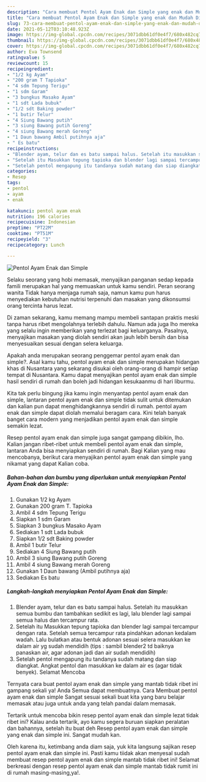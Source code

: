 ```yaml
---
description: "Cara membuat Pentol Ayam Enak dan Simple yang enak dan Mudah Dibuat"
title: "Cara membuat Pentol Ayam Enak dan Simple yang enak dan Mudah Dibuat"
slug: 73-cara-membuat-pentol-ayam-enak-dan-simple-yang-enak-dan-mudah-dibuat
date: 2021-05-12T03:10:48.923Z
image: https://img-global.cpcdn.com/recipes/3071dbb61df0e4f7/680x482cq70/pentol-ayam-enak-dan-simple-foto-resep-utama.jpg
thumbnail: https://img-global.cpcdn.com/recipes/3071dbb61df0e4f7/680x482cq70/pentol-ayam-enak-dan-simple-foto-resep-utama.jpg
cover: https://img-global.cpcdn.com/recipes/3071dbb61df0e4f7/680x482cq70/pentol-ayam-enak-dan-simple-foto-resep-utama.jpg
author: Eva Townsend
ratingvalue: 5
reviewcount: 15
recipeingredient:
- "1/2 kg Ayam"
- "200 gram T Tapioka"
- "4 sdm Tepung Terigu"
- "1 sdm Garam"
- "3 bungkus Masako Ayam"
- "1 sdt Lada bubuk"
- "1/2 sdt Baking powder"
- "1 butir Telur"
- "4 Siung Bawang putih"
- "3 siung Bawang putih Goreng"
- "4 siung Bawang merah Goreng"
- "1 Daun bawang Ambil putihnya aja"
- " Es batu"
recipeinstructions:
- "Blender ayam, telur dan es batu sampai halus. Setelah itu masukkan semua bumbu dan tambahkan sedikit es lagi, lalu blender lagi sampai semua halus dan tercampur rata."
- "Setelah itu Masukkan tepung tapioka dan blender lagi sampai tercampur dengan rata. Setelah semua tercampur rata pindahkan adonan kedalam wadah. Lalu bulatkan atau bentuk adonan sesuai selera masukkan ke dalam air yg sudah mendidih (tips : sambil blender2 td baiknya panaskan air, agar adonan jadi dan air sudah mendidih)"
- "Setelah pentol mengapung itu tandanya sudah matang dan siap diangkat. Angkat pentol dan masukkan ke dalam air es (agar tidak benyek). Selamat Mencoba"
categories:
- Resep
tags:
- pentol
- ayam
- enak

katakunci: pentol ayam enak 
nutrition: 196 calories
recipecuisine: Indonesian
preptime: "PT22M"
cooktime: "PT51M"
recipeyield: "3"
recipecategory: Lunch

---
```



![Pentol Ayam Enak dan Simple](https://img-global.cpcdn.com/recipes/3071dbb61df0e4f7/680x482cq70/pentol-ayam-enak-dan-simple-foto-resep-utama.jpg)

Selaku seorang yang hobi memasak, menyajikan panganan sedap kepada famili merupakan hal yang memuaskan untuk kamu sendiri. Peran seorang  wanita Tidak hanya menjaga rumah saja, namun kamu pun harus menyediakan kebutuhan nutrisi terpenuhi dan masakan yang dikonsumsi orang tercinta harus lezat.

Di zaman  sekarang, kamu memang mampu membeli santapan praktis meski tanpa harus ribet mengolahnya terlebih dahulu. Namun ada juga lho mereka yang selalu ingin memberikan yang terlezat bagi keluarganya. Pasalnya, menyajikan masakan yang diolah sendiri akan jauh lebih bersih dan bisa menyesuaikan sesuai dengan selera keluarga. 



Apakah anda merupakan seorang penggemar pentol ayam enak dan simple?. Asal kamu tahu, pentol ayam enak dan simple merupakan hidangan khas di Nusantara yang sekarang disukai oleh orang-orang di hampir setiap tempat di Nusantara. Kamu dapat menyajikan pentol ayam enak dan simple hasil sendiri di rumah dan boleh jadi hidangan kesukaanmu di hari liburmu.

Kita tak perlu bingung jika kamu ingin menyantap pentol ayam enak dan simple, lantaran pentol ayam enak dan simple tidak sulit untuk ditemukan dan kalian pun dapat menghidangkannya sendiri di rumah. pentol ayam enak dan simple dapat diolah memalui beragam cara. Kini telah banyak banget cara modern yang menjadikan pentol ayam enak dan simple semakin lezat.

Resep pentol ayam enak dan simple juga sangat gampang dibikin, lho. Kalian jangan ribet-ribet untuk membeli pentol ayam enak dan simple, lantaran Anda bisa menyiapkan sendiri di rumah. Bagi Kalian yang mau mencobanya, berikut cara menyajikan pentol ayam enak dan simple yang nikamat yang dapat Kalian coba.

<!--inarticleads1-->

##### Bahan-bahan dan bumbu yang diperlukan untuk menyiapkan Pentol Ayam Enak dan Simple:

1. Gunakan 1/2 kg Ayam
1. Gunakan 200 gram T. Tapioka
1. Ambil 4 sdm Tepung Terigu
1. Siapkan 1 sdm Garam
1. Siapkan 3 bungkus Masako Ayam
1. Sediakan 1 sdt Lada bubuk
1. Siapkan 1/2 sdt Baking powder
1. Ambil 1 butir Telur
1. Sediakan 4 Siung Bawang putih
1. Ambil 3 siung Bawang putih Goreng
1. Ambil 4 siung Bawang merah Goreng
1. Gunakan 1 Daun bawang (Ambil putihnya aja)
1. Sediakan  Es batu




<!--inarticleads2-->

##### Langkah-langkah menyiapkan Pentol Ayam Enak dan Simple:

1. Blender ayam, telur dan es batu sampai halus. Setelah itu masukkan semua bumbu dan tambahkan sedikit es lagi, lalu blender lagi sampai semua halus dan tercampur rata.
1. Setelah itu Masukkan tepung tapioka dan blender lagi sampai tercampur dengan rata. Setelah semua tercampur rata pindahkan adonan kedalam wadah. Lalu bulatkan atau bentuk adonan sesuai selera masukkan ke dalam air yg sudah mendidih (tips : sambil blender2 td baiknya panaskan air, agar adonan jadi dan air sudah mendidih)
1. Setelah pentol mengapung itu tandanya sudah matang dan siap diangkat. Angkat pentol dan masukkan ke dalam air es (agar tidak benyek). Selamat Mencoba




Ternyata cara buat pentol ayam enak dan simple yang mantab tidak ribet ini gampang sekali ya! Anda Semua dapat membuatnya. Cara Membuat pentol ayam enak dan simple Sangat sesuai sekali buat kita yang baru belajar memasak atau juga untuk anda yang telah pandai dalam memasak.

Tertarik untuk mencoba bikin resep pentol ayam enak dan simple lezat tidak ribet ini? Kalau anda tertarik, ayo kamu segera buruan siapkan peralatan dan bahannya, setelah itu buat deh Resep pentol ayam enak dan simple yang enak dan simple ini. Sangat mudah kan. 

Oleh karena itu, ketimbang anda diam saja, yuk kita langsung sajikan resep pentol ayam enak dan simple ini. Pasti kamu tiidak akan menyesal sudah membuat resep pentol ayam enak dan simple mantab tidak ribet ini! Selamat berkreasi dengan resep pentol ayam enak dan simple mantab tidak rumit ini di rumah masing-masing,ya!.

